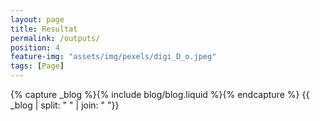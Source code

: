 ```yaml
---
layout: page
title: Resultat
permalink: /outputs/
position: 4
feature-img: "assets/img/pexels/digi_D_o.jpeg"
tags: [Page]
---
```


 </div>
    {% capture _blog %}{% include blog/blog.liquid %}{% endcapture %}
    {{ _blog | split: " " | join: " "}}
</div>

